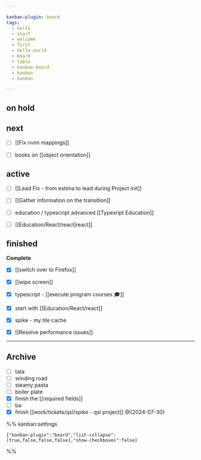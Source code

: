 ```yaml
---

kanban-plugin: board
tags:
  - hello
  - start
  - welcome
  - first
  - hello-world
  - board
  - table
  - kanban-board
  - kanban
  - kankan

---
```


## on hold



## next

- [ ] [[Fix nvim mappings]]
- [ ] books on [[object orientation]]


## active

- [ ] [[Lead Fix - from estima to lead during Project init]]
- [ ] [[Gather information on the transition]]
- [ ] education / typescript advanced [[Typesript Education]]
- [ ] [[Education/React/react|react]]


## finished

**Complete**
- [x] [[switch over to Firefox]]
- [x] [[wipe screen]]
- [x] typescript - [[execute program courses 🎓]]
- [x] start with [[Education/React/react]]
- [x] spike - my tile cache
- [x] [[Resolve performance issues]]


***

## Archive

- [ ] tata
- [ ] winding road
- [ ] steamy pasta
- [ ] boiler plate
- [x] finish the [[required fields]]
- [ ] ba
- [x] finish [[work/tickets/qsl/spike - qsl project]] @{2024-07-30}

%% kanban:settings
```
{"kanban-plugin":"board","list-collapse":[true,false,false,false],"show-checkboxes":false}
```
%%